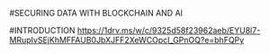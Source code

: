 #SECURING DATA WITH BLOCKCHAIN AND AI

#INTRODUCTION
https://1drv.ms/w/c/9325d58f23962aeb/EYU8l7-MRupIvSEjKhMFFAUB0JbXJFF2XeWCOpcI_GPnOQ?e=bhFQPy
